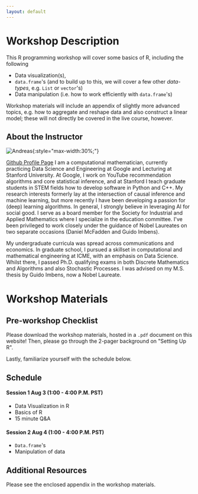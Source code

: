 ```yaml
---
layout: default
---
```


# Workshop Description
This R programming workshop will cover some basics of R, including the following
  * Data visualization(s),
  * `data.frame`'s (and to build up to this, we will cover a few other _data-types_, e.g. `List` or `vector`'s)
  * Data manipulation (i.e. how to work efficiently with `data.frame`'s)
  
Workshop materials will include an appendix of slightly more advanced topics,
e.g. how to aggregate and reshape data and also construct a linear model; these
will not directly be covered in the live course, however.
  
## About the Instructor
![Andreas](/assets/img/profile.jpg){:style="max-width:30%;"}

[Github Profile Page](https://asantucci.github.io/)
I am a computational mathematician, currently practicing Data Science and Engineering at Google and Lecturing at Stanford University. At Google, I work on YouTube recommendation algorithms and core statistical inference, and at Stanford I teach graduate students in STEM fields how to develop software in Python and C++. My research interests formerly lay at the intersection of causal inference and machine learning, but more recently I have been developing a passion for (deep) learning algorithms. In general, I strongly believe in leveraging AI for social good. I serve as a board member for the Society for Industrial and Applied Mathematics where I specialize in the education committee. I've been privileged to work closely under the guidance of Nobel Laureates on two separate occasions (Daniel McFadden and Guido Imbens).

My undergraduate curricula was spread across communications and economics. In graduate school, I pursued a skillset in computational and mathematical engineering at ICME, with an emphasis on Data Science. Whilst there, I passed Ph.D. qualifying exams in both Discrete Mathematics and Algorithms and also Stochastic Processes. I was advised on my M.S. thesis by Guido Imbens, now a Nobel Laureate.

# Workshop Materials

## Pre-workshop Checklist
Please download the workshop materials, hosted in a `.pdf` document on this
website! Then, please go through the 2-pager background on "Setting Up R".

Lastly, familiarize yourself with the schedule below.

## Schedule

#### Session 1 Aug 3 (1:00 - 4:00 P.M. PST)
  - Data Visualization in R
  - Basics of R
  - 15 minute Q&A
  
#### Session 2 Aug 4 (1:00 - 4:00 P.M. PST)
  - `Data.frame`'s
  - Manipulation of data

## Additional Resources
Please see the enclosed appendix in the workshop materials.








